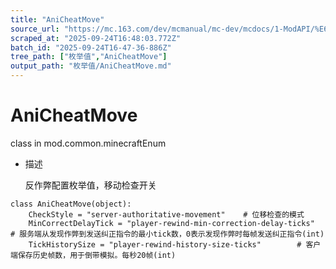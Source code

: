 ```yaml
---
title: "AniCheatMove"
source_url: "https://mc.163.com/dev/mcmanual/mc-dev/mcdocs/1-ModAPI/%E6%9E%9A%E4%B8%BE%E5%80%BC/AniCheatMove.html"
scraped_at: "2025-09-24T16:48:03.772Z"
batch_id: "2025-09-24T16-47-36-886Z"
tree_path: ["枚举值","AniCheatMove"]
output_path: "枚举值/AniCheatMove.md"
---
```


#  AniCheatMove

class in mod.common.minecraftEnum

*   描述
    
    反作弊配置枚举值，移动检查开关
    

```
class AniCheatMove(object):
	CheckStyle = "server-authoritative-movement"	# 位移检查的模式
	MinCorrectDelayTick = "player-rewind-min-correction-delay-ticks"	# 服务端从发现作弊到发送纠正指令的最小tick数，0表示发现作弊时每帧发送纠正指令(int)
	TickHistorySize = "player-rewind-history-size-ticks"		# 客户端保存历史帧数，用于倒带模拟。每秒20帧(int)


```